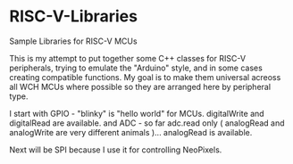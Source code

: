 # RISC-V-Libraries
Sample Libraries for RISC-V MCUs

This is my attempt to put together some C++ classes for RISC-V peripherals, trying to emulate the "Arduino" style, and in some cases creating compatible functions.  My goal is to make them universal acreoss all WCH MCUs where possible so they are arranged here by peripheral type.

I start with GPIO - "blinky" is "hello world" for MCUs.  digitalWrite and digitalRead are available.
and ADC - so far adc.read only ( analogRead and analogWrite are very different animals )... analogRead is available.

Next will be SPI because I use it for controlling NeoPixels.
